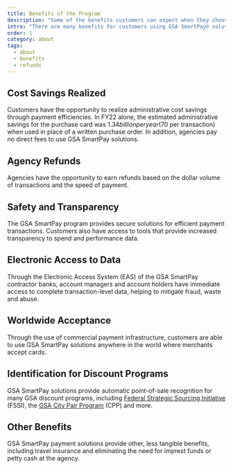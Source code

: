```yaml
---
title: Benefits of the Program
description: "Some of the benefits customers can expect when they choose GSA SmartPay."
intro: "There are many benefits for customers using GSA SmartPay® solutions as a payment method."
order: 1
category: about
tags:
  - about
  - benefits
  - refunds
---
```


## Cost Savings Realized

Customers have the opportunity to realize administrative cost savings through payment efficiencies. In FY22 alone, the estimated administrative savings for the purchase card was $1.34 billion per year ($70 per transaction) when used in place of a written purchase order. In addition, agencies pay no direct fees to use GSA SmartPay solutions.

## Agency Refunds

Agencies have the opportunity to earn refunds based on the dollar volume of transactions and the speed of payment.

## Safety and Transparency

The GSA SmartPay program provides secure solutions for efficient payment transactions. Customers also have access to tools that provide increased transparency to spend and performance data.

## Electronic Access to Data

Through the Electronic Access System (EAS) of the GSA SmartPay contractor banks, account managers and account holders have immediate access to complete transaction-level data, helping to mitigate fraud, waste and abuse.

## Worldwide Acceptance

Through the use of commercial payment infrastructure, customers are able to use GSA SmartPay solutions anywhere in the world where merchants accept cards.

## Identification for Discount Programs

GSA SmartPay solutions provide automatic point-of-sale recognition for many GSA discount programs, including [Federal Strategic Sourcing Initiative](https://www.gsa.gov/buy-through-us/purchasing-programs/federal-strategic-sourcing-initiative-fssi) (FSSI), the [GSA City Pair Program](https://www.gsa.gov/travel/plan-book/transportation-airfare-rates-pov-rates-etc/city-pair-program-cpp) (CPP) and more.

## Other Benefits

GSA SmartPay payment solutions provide other, less tangible benefits, including travel insurance and eliminating the need for imprest funds or petty cash at the agency.
